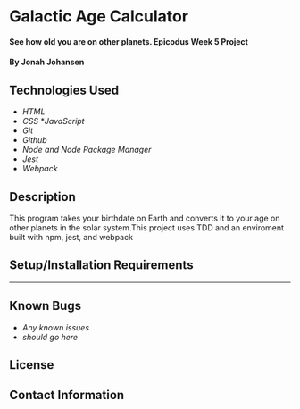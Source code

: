 # Galactic Age Calculator

#### See how old you are on other planets. Epicodus Week 5 Project

#### By Jonah Johansen

## Technologies Used


* _HTML_
* _CSS_
*_JavaScript_
* _Git_
* _Github_
* _Node and Node Package Manager_
* _Jest_
* _Webpack_

## Description
This program takes your birthdate on Earth and converts it to your age on other planets in the solar system.This project uses TDD and an enviroment built with npm, jest, and webpack

## Setup/Installation Requirements



* * *
## Known Bugs

* _Any known issues_
* _should go here_

## License

## Contact Information